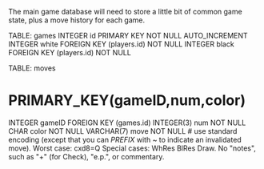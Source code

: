 The main game database will need to store a little bit of common game state, plus
a move history for each game.

TABLE: games
  INTEGER id    PRIMARY KEY              NOT NULL AUTO_INCREMENT
  INTEGER white FOREIGN KEY (players.id) NOT NULL
  INTEGER black FOREIGN KEY (players.id) NOT NULL
 
 TABLE: moves
   # PRIMARY_KEY(gameID,num,color)
   INTEGER    gameID FOREIGN KEY (games.id)
   INTEGER(3) num    NOT NULL
   CHAR       color  NOT NULL
   VARCHAR(7) move   NOT NULL   # use standard encoding (except that you can *PREFIX* with ~ to indicate an invalidated move).  Worst case: cxd8=Q  Special cases: WhRes BlRes Draw.  No "notes", such as "+" (for Check), "e.p.", or commentary.
